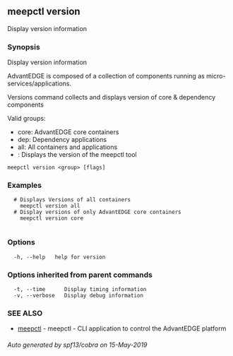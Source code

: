 ## meepctl version

Display version information

### Synopsis

Display version information

AdvantEDGE is composed of a collection of components running as micro-services/applications.

Versions command collects and displays version of core & dependency components

Valid groups:
  * core: AdvantEDGE core containers
  * dep:  Dependency applications
  * all:  All containers and applications
  * <none>: Displays the version of the meepctl tool
                        

```
meepctl version <group> [flags]
```

### Examples

```
  # Displays Versions of all containers
    meepctl version all
  # Display versions of only AdvantEDGE core containers
    meepctl version core
                        
```

### Options

```
  -h, --help   help for version
```

### Options inherited from parent commands

```
  -t, --time      Display timing information
  -v, --verbose   Display debug information
```

### SEE ALSO

* [meepctl](meepctl.md)	 - meepctl - CLI application to control the AdvantEDGE platform

###### Auto generated by spf13/cobra on 15-May-2019
